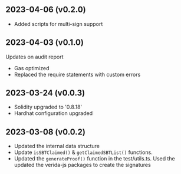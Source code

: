2023-04-06 (v0.2.0)
-------------------
- Added scripts for multi-sign support

2023-04-03 (v0.1.0)
-------------------
Updates on audit report
- Gas optimized
- Replaced the require statements with custom errors

2023-03-24 (v0.0.3)
-------------------
- Solidity upgraded to '0.8.18'
- Hardhat configuration upgraded

2023-03-08 (v0.0.2)
-------------------
- Updated the internal data structure
- Update `isSBTClaimed()` & `getClaimedSBTList()` functions.
- Updated the `generateProof()` function in the test/utils.ts. Used the updated the verida-js packages to create the signatures
